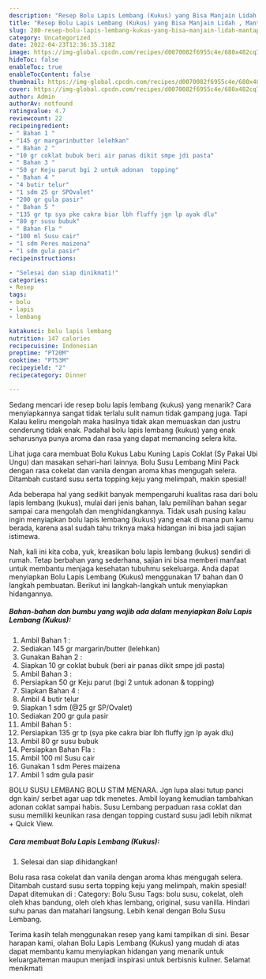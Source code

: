 ```yaml
---
description: "Resep Bolu Lapis Lembang (Kukus) yang Bisa Manjain Lidah , Mantap"
title: "Resep Bolu Lapis Lembang (Kukus) yang Bisa Manjain Lidah , Mantap"
slug: 280-resep-bolu-lapis-lembang-kukus-yang-bisa-manjain-lidah-mantap
category: Uncategorized
date: 2022-04-23T12:36:35.318Z
image: https://img-global.cpcdn.com/recipes/d0070082f6955c4e/680x482cq70/bolu-lapis-lembang-kukus-foto-resep-utama.jpg
hideToc: false
enableToc: true
enableTocContent: false
thumbnail: https://img-global.cpcdn.com/recipes/d0070082f6955c4e/680x482cq70/bolu-lapis-lembang-kukus-foto-resep-utama.jpg
cover: https://img-global.cpcdn.com/recipes/d0070082f6955c4e/680x482cq70/bolu-lapis-lembang-kukus-foto-resep-utama.jpg
author: Admin
authorAv: notfound
ratingvalue: 4.7
reviewcount: 22
recipeingredient:
- " Bahan 1 "
- "145 gr margarinbutter lelehkan"
- " Bahan 2 "
- "10 gr coklat bubuk beri air panas dikit smpe jdi pasta"
- " Bahan 3 "
- "50 gr Keju parut bgi 2 untuk adonan  topping"
- " Bahan 4 "
- "4 butir telur"
- "1 sdm 25 gr SPOvalet"
- "200 gr gula pasir"
- " Bahan 5 "
- "135 gr tp sya pke cakra biar lbh fluffy jgn lp ayak dlu"
- "80 gr susu bubuk"
- " Bahan Fla "
- "100 ml Susu cair"
- "1 sdm Peres maizena"
- "1 sdm gula pasir"
recipeinstructions:

- "Selesai dan siap dinikmati!"
categories:
- Resep
tags:
- bolu
- lapis
- lembang

katakunci: bolu lapis lembang 
nutrition: 147 calories
recipecuisine: Indonesian
preptime: "PT20M"
cooktime: "PT53M"
recipeyield: "2"
recipecategory: Dinner

---
```



Sedang mencari ide resep bolu lapis lembang (kukus) yang menarik? Cara menyiapkannya sangat tidak terlalu sulit namun tidak gampang juga. Tapi Kalau keliru mengolah maka hasilnya tidak akan memuaskan dan justru cenderung tidak enak. Padahal bolu lapis lembang (kukus) yang enak seharusnya punya aroma dan rasa yang dapat memancing selera kita.


Lihat juga cara membuat Bolu Kukus Labu Kuning Lapis Coklat (Sy Pakai Ubi Ungu) dan masakan sehari-hari lainnya. Bolu Susu Lembang Mini Pack dengan rasa cokelat dan vanila dengan aroma khas mengugah selera. Ditambah custard susu serta topping keju yang melimpah, makin spesial!

Ada beberapa hal yang sedikit banyak mempengaruhi kualitas rasa dari bolu lapis lembang (kukus), mulai dari jenis bahan, lalu pemilihan bahan segar sampai cara mengolah dan menghidangkannya. Tidak usah pusing kalau ingin menyiapkan bolu lapis lembang (kukus) yang enak di mana pun kamu berada, karena asal sudah tahu triknya maka hidangan ini bisa jadi sajian istimewa.


Nah, kali ini kita coba, yuk, kreasikan bolu lapis lembang (kukus) sendiri di rumah. Tetap berbahan yang sederhana, sajian ini bisa memberi manfaat untuk membantu menjaga kesehatan tubuhmu sekeluarga. Anda dapat menyiapkan Bolu Lapis Lembang (Kukus) menggunakan 17 bahan dan 0 langkah pembuatan. Berikut ini langkah-langkah untuk menyiapkan hidangannya.

<!--inarticleads1-->

##### Bahan-bahan dan bumbu yang wajib ada dalam menyiapkan Bolu Lapis Lembang (Kukus):

1. Ambil  Bahan 1 :
1. Sediakan 145 gr margarin/butter (lelehkan)
1. Gunakan  Bahan 2 :
1. Siapkan 10 gr coklat bubuk (beri air panas dikit smpe jdi pasta)
1. Ambil  Bahan 3 :
1. Persiapkan 50 gr Keju parut (bgi 2 untuk adonan &amp; topping)
1. Siapkan  Bahan 4 :
1. Ambil 4 butir telur
1. Siapkan 1 sdm (@25 gr SP/Ovalet)
1. Sediakan 200 gr gula pasir
1. Ambil  Bahan 5 :
1. Persiapkan 135 gr tp (sya pke cakra biar lbh fluffy jgn lp ayak dlu)
1. Ambil 80 gr susu bubuk
1. Persiapkan  Bahan Fla :
1. Ambil 100 ml Susu cair
1. Gunakan 1 sdm Peres maizena
1. Ambil 1 sdm gula pasir


BOLU SUSU LEMBANG BOLU STIM MENARA. Jgn lupa alasi tutup panci dgn kain/ serbet agar uap tdk menetes. Ambil loyang kemudian tambahkan adonan coklat sampai habis. Susu Lembang perpaduan rasa coklat dan susu memiliki keunikan rasa dengan topping custard susu jadi lebih nikmat + Quick View. 

<!--inarticleads2-->

##### Cara membuat Bolu Lapis Lembang (Kukus):


1. Selesai dan siap dihidangkan!

Bolu rasa rasa cokelat dan vanila dengan aroma khas mengugah selera. Ditambah custard susu serta topping keju yang melimpah, makin spesial! Dapat ditemukan di : Category: Bolu Susu Tags: bolu susu, cokelat, oleh oleh khas bandung, oleh oleh khas lembang, original, susu vanilla. Hindari suhu panas dan matahari langsung. Lebih kenal dengan Bolu Susu Lembang. 

Terima kasih telah menggunakan resep yang kami tampilkan di sini. Besar harapan kami, olahan Bolu Lapis Lembang (Kukus) yang mudah di atas dapat membantu kamu menyiapkan hidangan yang menarik untuk keluarga/teman maupun menjadi inspirasi untuk berbisnis kuliner. Selamat menikmati
